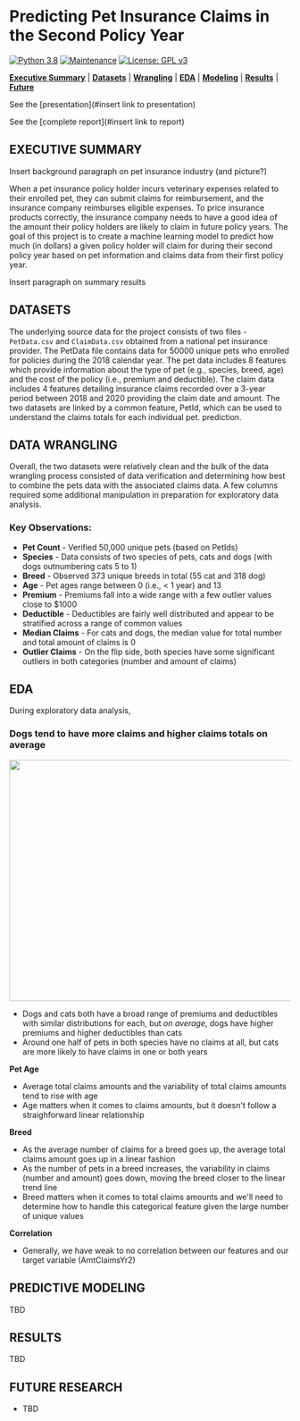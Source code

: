 # Predicting Pet Insurance Claims in the Second Policy Year

[![Python 3.8](https://img.shields.io/badge/python-3.8-blue.svg)](https://www.python.org/downloads/release/python-380/)
[![Maintenance](https://img.shields.io/badge/Maintained%3F-no-red.svg)](https://github.com/stevenrhart/predicting-claims/graphs/commit-activity)
[![License: GPL v3](https://img.shields.io/badge/License-GPLv3-blue.svg)](https://www.gnu.org/licenses/gpl-3.0)

**[Executive Summary](#exec-summary)** | **[Datasets](#data)** | **[Wrangling](#wrangling)** | **[EDA](#eda)** | **[Modeling](#model)** | **[Results](#results)** | **[Future](#future)**

See the [presentation](#insert link to presentation)

See the [complete report](#insert link to report)


## EXECUTIVE SUMMARY <a id='overview'></a>

Insert background paragraph on pet insurance industry (and picture?)

When a pet insurance policy holder incurs veterinary expenses related to their enrolled pet, they can submit claims for reimbursement, and the insurance company reimburses eligible expenses. To price insurance products correctly, the insurance company needs to have a good idea of the amount their policy holders are likely to claim in future policy years. The goal of this project is to create a machine learning model to predict how much (in dollars) a given policy holder will claim for during their second policy year based on pet information and claims data from their first policy year. 

Insert paragraph on summary results


## DATASETS <a id ='data'></a>

The underlying source data for the project consists of two files - `PetData.csv` and `ClaimData.csv` obtained from a national pet insurance provider. The PetData file contains data for 50000 unique pets who enrolled for policies during the 2018 calendar year. The pet data includes 8 features which provide information about the type of pet (e.g., species, breed, age) and the cost of the policy (i.e., premium and deductible). The claim data includes 4 features detailing insurance claims recorded over a 3-year period between 2018 and 2020 providing the claim date and amount. The two datasets are linked by a common feature, PetId, which can be used to understand the claims totals for each individual pet. prediction.


## DATA WRANGLING <a id ='wrangling'></a>

Overall, the two datasets were relatively clean and the bulk of the data wrangling process consisted of data verification and determining how best to combine the pets data with the associated claims data. A few columns required some additional manipulation in preparation for exploratory data analysis.
    
### Key Observations:
* **Pet Count** - Verified 50,000 unique pets (based on PetIds)
* **Species** - Data consists of two species of pets, cats and dogs (with dogs outnumbering cats 5 to 1)
* **Breed** - Observed 373 unique breeds in total (55 cat and 318 dog) 
* **Age** - Pet ages range between 0 (i.e., &lt; 1 year) and 13 
* **Premium** - Premiums fall into a wide range with a few outlier values close to $1000 
* **Deductible** - Deductibles are fairly well distributed and appear to be stratified across a range of common values 
* **Median Claims** - For cats and dogs, the median value for total number and total amount of claims is 0 
* **Outlier Claims** - On the flip side, both species have some significant outliers in both categories (number and amount of claims)


## EDA <a id ='eda'></a>

During exploratory data analysis, 

### Dogs tend to have more claims and higher claims totals on average

<img src="https://github.com/stevenrhart/predicting-claims/blob/main/figures/Total-Claims-by-Species.png" width="864" height="432" />

* Dogs and cats both have a broad range of premiums and deductibles with similar distributions for each, but *on average*, dogs have higher premiums and higher deductibles than cats
* Around one half of pets in both species have no claims at all, but cats are more likely to have claims in one or both years

**Pet Age**
* Average total claims amounts and the variability of total claims amounts tend to rise with age 
* Age matters when it comes to claims amounts, but it doesn't follow a straighforward linear relationship

**Breed**
* As the average number of claims for a breed goes up, the average total claims amount goes up in a linear fashion
* As the number of pets in a breed increases, the variability in claims (number and amount) goes down, moving the breed closer to the linear trend line
* Breed matters when it comes to total claims amounts and we'll need to determine how to handle this categorical feature given the large number of unique values

**Correlation**
* Generally, we have weak to no correlation between our features and our target variable (AmtClaimsYr2)


## PREDICTIVE MODELING <a id ='model'></a>

<p align = 'justify'>TBD </p>


## RESULTS <a id='results'></a>

<p align = 'justify'> TBD </p>


## FUTURE RESEARCH <a id = 'future'></a>

- <p align = 'justify'>TBD</p>